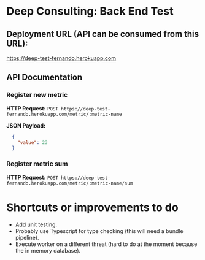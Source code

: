 # Deep Consulting: Back End Test

## Deployment URL (API can be consumed from this URL):

https://deep-test-fernando.herokuapp.com

## API Documentation

### Register new metric

**HTTP Request:** `POST https://deep-test-fernando.herokuapp.com/metric/:metric-name`

**JSON Payload:**

```json
  {
    "value": 23
  }
```

### Register metric sum

**HTTP Request:** `POST https://deep-test-fernando.herokuapp.com/metric/:metric-name/sum`

# Shortcuts or improvements to do

* Add unit testing.
* Probably use Typescript for type checking (this will need a bundle pipeline).
* Execute worker on a different threat (hard to do at the moment because the in memory database).
